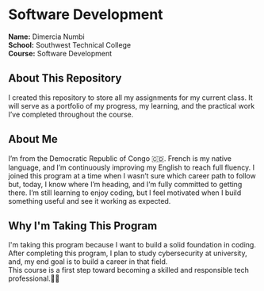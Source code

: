 # Software Development 

**Name:** Dimercia Numbi  
**School:** Southwest Technical College  
**Course:** Software Development


## About This Repository

I created this repository to store all my assignments for my current class. 
It will serve as a portfolio of my progress, my learning, and the practical work I’ve completed throughout the course.

 ## About  Me
 
I’m from the Democratic Republic of Congo 🇨🇩.
French is my native language, and I’m continuously improving my English to reach full fluency.
I joined this program at a time when I wasn’t sure which career path to follow but, today, I know where I’m heading, and I’m fully committed to getting there.
I’m still learning to enjoy coding, but I feel motivated when I build something useful and see it working as expected.

##  Why I'm Taking This Program

I'm taking this program because I want to build a solid foundation in coding.  
After completing this program, I plan to study cybersecurity at university, and, my end goal is to build a career in that field.  
This course is a first step toward becoming a skilled and responsible tech professional.💪🏽
